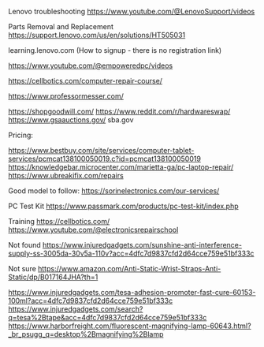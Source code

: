 Lenovo troubleshooting https://www.youtube.com/@LenovoSupport/videos

Parts Removal and Replacement https://support.lenovo.com/us/en/solutions/HT505031

learning.lenovo.com (How to signup - there is no registration link)

https://www.youtube.com/@empoweredpc/videos

https://cellbotics.com/computer-repair-course/

https://www.professormesser.com/

https://shopgoodwill.com/
https://www.reddit.com/r/hardwareswap/
https://www.gsaauctions.gov/
sba.gov

Pricing:

https://www.bestbuy.com/site/services/computer-tablet-services/pcmcat138100050019.c?id=pcmcat138100050019
https://knowledgebar.microcenter.com/marietta-ga/pc-laptop-repair/
https://www.ubreakifix.com/repairs


Good model to follow: https://sorinelectronics.com/our-services/

PC Test Kit
https://www.passmark.com/products/pc-test-kit/index.php

Training
https://cellbotics.com/
https://www.youtube.com/@electronicsrepairschool


Not found
https://www.injuredgadgets.com/sunshine-anti-interference-supply-ss-3005da-30v5a-110v?acc=4dfc7d9837cfd2d64cce759e51bf333c


Not sure
https://www.amazon.com/Anti-Static-Wrist-Straps-Anti-Static/dp/B017164JHA?th=1

https://www.injuredgadgets.com/tesa-adhesion-promoter-fast-cure-60153-100ml?acc=4dfc7d9837cfd2d64cce759e51bf333c
https://www.injuredgadgets.com/search?q=tesa%2Btape&acc=4dfc7d9837cfd2d64cce759e51bf333c
https://www.harborfreight.com/fluorescent-magnifying-lamp-60643.html?_br_psugg_q=desktop%2Bmagnifying%2Blamp

